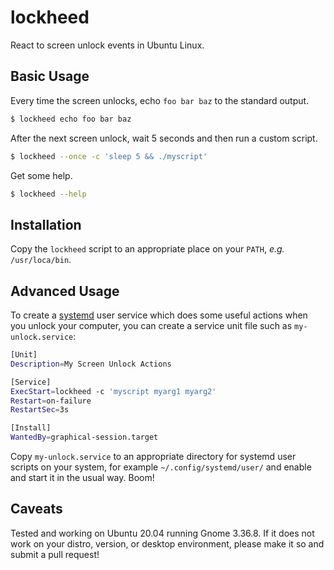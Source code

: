 # lockheed

React to screen unlock events in Ubuntu Linux.

## Basic Usage

Every time the screen unlocks, echo `foo bar baz` to the standard output.

```sh
$ lockheed echo foo bar baz
```

After the next screen unlock, wait 5 seconds and then run a custom
script.

```sh
$ lockheed --once -c 'sleep 5 && ./myscript'
```

Get some help.

```sh
$ lockheed --help
```

## Installation

Copy the `lockheed` script to an appropriate place on your `PATH`, *e.g.*
`/usr/loca/bin`.

## Advanced Usage

To create a [systemd](https://www.freedesktop.org/wiki/Software/systemd/)
user service which does some useful actions when you unlock your
computer, you can create a service unit file such as
`my-unlock.service`:

```sh
[Unit]
Description=My Screen Unlock Actions

[Service]
ExecStart=lockheed -c 'myscript myarg1 myarg2'
Restart=on-failure
RestartSec=3s

[Install]
WantedBy=graphical-session.target
```

Copy `my-unlock.service` to an appropriate directory for systemd user
scripts on your system, for example `~/.config/systemd/user/` and
enable and start it in the usual way. Boom!

## Caveats

Tested and working on Ubuntu 20.04 running Gnome 3.36.8. If it does not
work on your distro, version, or desktop environment, please make it so
and submit a pull request!
